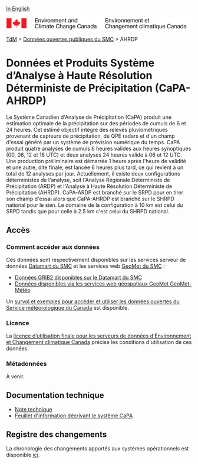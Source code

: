 [In English](readme_hrdpa_en.md)

![ECCC logo](../../img_eccc-logo.png)

[TdM](../../readme_fr.md) > [Données ouvertes publiques du SMC](../readme_fr.md) > AHRDP

# Données et Produits Système d’Analyse à Haute Résolution Déterministe de Précipitation (CaPA-AHRDP)

Le Système Canadien d'Analyse de Précipitation (CaPA) produit une estimation optimale de la précipitation sur des périodes de cumuls de 6 et 24 heures. Cet estimé objectif intègre des relevés pluviométriques provenant de capteurs de précipitation, de QPE radars et d'un champ d'essai généré par un système de prévision numérique du temps. CaPA produit quatre analyses de cumuls 6 heures valides aux heures synoptiques (00, 06, 12 et 18 UTC) et deux analyses 24 heures valide à 06 et 12 UTC. Une production préliminaire est démarrée 1 heure après l'heure de validité et une autre, dite finale, est lancée 6 heures plus tard, ce qui revient à un total de 12 analyses par jour. Actuellement, il existe deux configurations déterministes de l'analyse, soit l'Analyse Régionale Déterministe de Précipitation (ARDP) et l'Analyse à Haute Résolution Déterministe de Précipitation (AHRDP). CaPA-ARDP est branché sur le SRPD pour en tirer son champ d'essai alors que CaPA-AHRDP est branché sur le SHRPD national pour le sien. Le domaine de la configuration à 10 km est celui du SRPD tandis que pour celle à 2.5 km c'est celui du SHRPD national.

## Accès

### Comment accéder aux données

Ces données sont respectivement disponibles sur les services serveur de données [Datamart du SMC](../../msc-datamart/readme_fr.md) et les services web [GeoMet du SMC](../../msc-geomet/readme_fr.md) :

* [Données GRIB2 disponibles sur le Datamart du SMC](readme_hrdpa-datamart_fr.md) 
* [Données disponibles via les services web géospatiaux GeoMet GeoMet-Météo](../../msc-geomet/readme_fr.md)

Un [survol et exemples pour accéder et utiliser les données ouvertes du Service météorologique du Canada](../../usage/readme_fr.md) est disponible.

### Licence

La [licence d’utilisation finale pour les serveurs de données d’Environnement et Changement climatique Canada](../../licence/readme_fr.md) précise les conditions d'utilisation de ces données.

### Métadonnées
 
 À venir.

## Documentation technique

* [Note technique](https://collaboration.cmc.ec.gc.ca/cmc/cmoi/product_guide/docs/lib/technote_capa_hrdpa-450_f.pdf)
* [Feuillet d'information décrivant le système CaPA](https://collaboration.cmc.ec.gc.ca/cmc/CMOI/product_guide/docs/lib/capa_feuillet_information_f.pdf)

## Registre des changements 

La chronologie des changements apportés aux systèmes opérationnels est disponible [ici](https://collaboration.cmc.ec.gc.ca/cmc/cmoi/product_guide/docs/changes_f.html).
